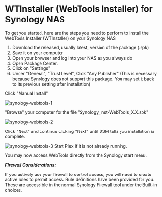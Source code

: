 # WTInstaller (WebTools Installer) for Synology NAS

To get you started, here are the steps you need to perform to install the WebTools Installer (WTInstaller) on your Synology NAS

1.  Download the released, usually latest, version of the package (.spk)
2.  Save it on your computer
3.  Open your browser and log into your NAS as you always do
4.  Open Package Center.
5.    Click on "Settings" 
6.    Under "General", "Trust Level",  Click "Any Publisher" 
       (This is necessary because Synology does not support this package.  You may set it back to its previous setting after installation)

Click "Manual Install"

![synology-webtools-1](https://github.com/ukdtom/WTInstaller/blob/master/Wiki/synology/synology-webtools-1a.png)

"Browse" your computer for the file "Synology_Inst-WebTools_X.X.spk"

![synology-webtools-2](https://github.com/ukdtom/WTInstaller/blob/master/Wiki/synology/synology-webtools-2a.png)

Click "Next" and continue clicking "Next" until DSM tells you installation is complete.

![synology-webtools-3](https://github.com/ukdtom/WTInstaller/blob/master/Wiki/synology/synology-webtools-3a.png)
Start Plex if it is not already running.

You may now access WebTools directly from the Synology start menu.


_**Firewall Considerations:**_

If you actively use your firewall to control access,  you will need to create active rules to permit access.  Rule definitions have been provided for you.  These are accessible in the normal Synology Firewall tool under the Built-in choices.







